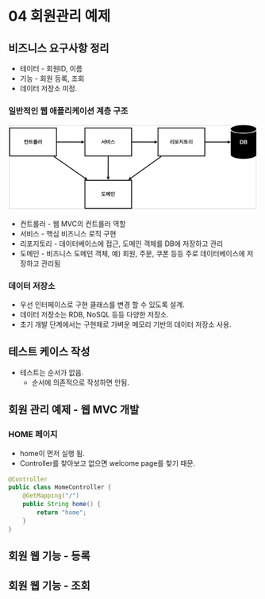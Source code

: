 # 04 회원관리 예제

## 비즈니스 요구사항 정리

- 테이터 - 회원ID, 이름
- 기능 - 회원 등록, 조회
- 데이터 저장소 미정.

### 일반적인 웹 애플리케이션 계층 구조

![계층 구조](images/04%20회원관리%20예제_계층_구조.png)

- 컨트롤러 - 웹 MVC의 컨트롤러 역할
- 서비스 - 핵심 비즈니스 로직 구현
- 리포지토리 - 데이터베이스에 접근, 도메인 객체를 DB에 저장하고 관리
- 도메인 - 비즈니스 도메인 객체, 예) 회원, 주문, 쿠폰 등등 주로 데이터베이스에 저장하고 관리됨

### 데이터 저장소

- 우선 인터페이스로 구현 클래스를 변경 할 수 있도록 설계.
- 데이터 저장소는 RDB, NoSQL 등등 다양한 저장소.
- 초기 개발 단계에서는 구현체로 가벼운 메모리 기반의 데이터 저장소 사용.

## 테스트 케이스 작성

- 테스트는 순서가 없음.
  - 순서에 의존적으로 작성하면 안됨.

## 회원 관리 예제 - 웹 MVC 개발

### HOME 페이지

- home이 먼저 실행 됨.
- Controller를 찾아보고 없으면 welcome page를 찾기 때문.

```java
@Controller
public class HomeController {
    @GetMapping("/")
    public String home() {
        return "home";
    }
}
```

## 회원 웹 기능 - 등록

## 회원 웹 기능 - 조회
